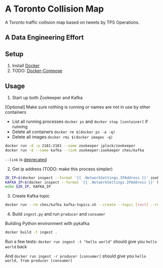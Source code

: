 # A Toronto Collision Map
A Toronto traffic collision map based on tweets by TPS Operations.

## A Data Engineering Effort

## Setup

1. Install [Docker](https://www.docker.com/)
2. TODO: [Docker-Compose](https://docs.docker.com/compose/)

## Usage

1. Start up both Zookeeper and Kafka

[Optional] Make sure nothing is running or names are not in use by other containers
- List all running processes `docker ps` and `docker stop [container]` if running
- Delete all containers `docker rm $(docker ps -a -q)`
- Delete all images `docker rmi $(docker images -q)`

```bash
docker run -d -p 2181:2181 --name zookeeper jplock/zookeeper
docker run -d --name kafka --link zookeeper:zookeeper ches/kafka
```
`--link` is [deprecated](https://docs.docker.com/engine/userguide/networking/default_network/dockerlinks/)

2. Get ip address (TODO: make this process simpler)

```bash
ZK_IP=$(docker inspect --format '{{ .NetworkSettings.IPAddress }}' zookeeper)
KAFKA_IP=$(docker inspect --format '{{ .NetworkSettings.IPAddress }}' kafka)
echo $ZK_IP, KAFKA_IP
```

3. Create Kafka topic

```bash
docker run --rm ches/kafka kafka-topics.sh --create --topic [test] --replication-factor 1 --partitions 1 --zookeeper $ZK_IP:2181
```

4. Build ```ingest.py``` and run ```producer``` and ```consumer```

Building Python environment with pykafka
```bash
docker build -t ingest .
```
Run a few tests: ` docker run ingest -t "hello world" ` should give you `hello world` back

And `docker run ingest -r producer [consumer]` should give you `hello world, from producer [consumer]`
